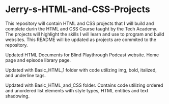 # Jerry-s-HTML-and-CSS-Projects

  This repository will contain HTML and CSS projects that I will build and complete durin the HTML and CSS Course taught by the Tech Academy.
  The projects will highlight the skills I will learn and use to program and build websites. This README will be updated as projects are commited to the repository.

Updated HTML Documents for Blind Playthrough Podcast website. Home page and episode library page.

Updated with Basic_HTML_1 folder with code utilizing img, bold, italized, and underline tags.

Updated with Basic_HTML_and_CSS folder. Contains code utilizing ordered and unordered list elements with style types, HTML entities and text shadowing.
